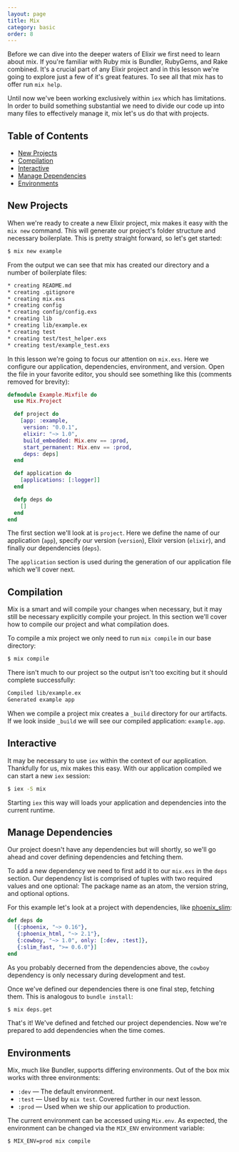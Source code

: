 ```yaml
---
layout: page
title: Mix
category: basic
order: 8
---
```


Before we can dive into the deeper waters of Elixir we first need to learn about mix. If you're familiar with Ruby mix is Bundler, RubyGems, and Rake combined. It's a crucial part of any Elixir project and in this lesson we're going to explore just a few of it's great features. To see all that mix has to offer run `mix help`.

Until now we've been working exclusively within `iex` which has limitations.  In order to build something substantial we need to divide our code up into many files to effectively manage it, mix let's us do that with projects.

## Table of Contents

- [New Projects](#new-project)
- [Compilation](#compilation)
- [Interactive](#interactive)
- [Manage Dependencies](#manage-dependencies)
- [Environments](#environments)

## New Projects

When we're ready to create a new Elixir project, mix makes it easy with the `mix new` command.  This will generate our project's folder structure and necessary boilerplate.  This is pretty straight forward, so let's get started:

```bash
$ mix new example
```

From the output we can see that mix has created our directory and a number of boilerplate files:

```bash
* creating README.md
* creating .gitignore
* creating mix.exs
* creating config
* creating config/config.exs
* creating lib
* creating lib/example.ex
* creating test
* creating test/test_helper.exs
* creating test/example_test.exs
```

In this lesson we're going to focus our attention on `mix.exs`.  Here we configure our application, dependencies, environment, and version.  Open the file in your favorite editor, you should see something like this (comments removed for brevity):

```elixir
defmodule Example.Mixfile do
  use Mix.Project

  def project do
    [app: :example,
     version: "0.0.1",
     elixir: "~> 1.0",
     build_embedded: Mix.env == :prod,
     start_permanent: Mix.env == :prod,
     deps: deps]
  end

  def application do
    [applications: [:logger]]
  end

  defp deps do
    []
  end
end
```

The first section we'll look at is `project`.  Here we define the name of our application (`app`), specify our version (`version`), Elixir version (`elixir`), and finally our dependencies (`deps`).

The `application` section is used during the generation of our application file which we'll cover next.

## Compilation

Mix is a smart and will compile your changes when necessary, but it may still be necessary explicitly compile your project.  In this section we'll cover how to compile our project and what compilation does.

To compile a mix project we only need to run `mix compile` in our base directory:

```bash
$ mix compile
```

There isn't much to our project so the output isn't too exciting but it should complete successfully:

```bash
Compiled lib/example.ex
Generated example app
```

When we compile a project mix creates a `_build` directory for our artifacts.  If we look inside `_build` we will see our compiled application: `example.app`.

## Interactive

It may be necessary to use `iex` within the context of our application.  Thankfully for us, mix makes this easy.  With our application compiled we can start a new `iex` session:

```bash
$ iex -S mix
```

Starting `iex` this way will loads your application and dependencies into the current runtime.

## Manage Dependencies

Our project doesn't have any dependencies but will shortly, so we'll go ahead and cover defining dependencies and fetching them.

To add a new dependency we need to first add it to our `mix.exs` in the `deps` section.  Our dependency list is comprised of tuples with two required values and one optional: The package name as an atom, the version string, and optional options.

For this example let's look at a project with dependencies, like [phoenix_slim](https://github.com/doomspork/phoenix_slim):

```elixir
def deps do
  [{:phoenix, "~> 0.16"},
   {:phoenix_html, "~> 2.1"},
   {:cowboy, "~> 1.0", only: [:dev, :test]},
   {:slim_fast, ">= 0.6.0"}]
end
```

As you probably decerned from the dependencies above, the `cowboy` dependency is only necessary during development and test.

Once we've defined our dependencies there is one final step, fetching them.  This is analogous to `bundle install`:

```bash
$ mix deps.get
```

That's it!  We've defined and fetched our project dependencies.  Now we're prepared to add dependencies when the time comes.

## Environments

Mix, much like Bundler, supports differing environments.  Out of the box mix works with three environments:

+ `:dev` — The default environment.
+ `:test` — Used by `mix test`. Covered further in our next lesson.
+ `:prod` — Used when we ship our application to production.

The current environment can be accessed using `Mix.env`.  As expected, the environment can be changed via the `MIX_ENV` environment variable:

```bash
$ MIX_ENV=prod mix compile
```
